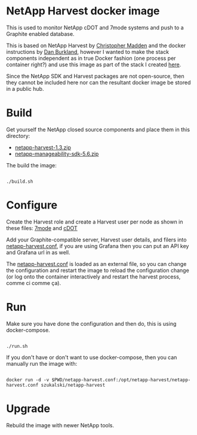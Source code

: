 # NetApp Harvest docker image

This is used to monitor NetApp cDOT and 7mode systems and push to a Graphite enabled database.

This is based on NetApp Harvest by [Christopher Madden](http://blog.pkiwi.com/) and the docker instructions by [Dan Burkland](http://www.dburkland.com/how-to-setup-netapp-harvest-using-docker/), however I wanted to make the stack components independent as in true Docker fashion (one process per container right?) and use this image as part of the stack I created [here](https://github.com/szukalski/docker-grafana-influxdb-harvest).

Since the NetApp SDK and Harvest packages are not open-source, then they cannot be included here nor can the resultant docker image be stored in a public hub.

# Build

Get yourself the NetApp closed source components and place them in this directory:
* [netapp-harvest-1.3.zip](http://mysupport.netapp.com/tools/info/ECMLP2314554I.html?productID=61924)
* [netapp-manageability-sdk-5.6.zip](http://mysupport.netapp.com/NOW/download/software/nmsdk/5.6/netapp-manageability-sdk-5.6.zip)

The build the image:

```

./build.sh

```

# Configure

Create the Harvest role and create a Harvest user per node as shown in these files: [7mode](./configure_7mode.txt) and [cDOT](./configure_cdot.txt)

Add your Graphite-compatible server, Harvest user details, and filers into [netapp-harvest.conf](./netapp-harvest.conf), if you are using Grafana then you can put an API key and Grafana url in as well.

The [netapp-harvest.conf](./netapp-harvest.conf) is loaded as an external file, so you can change the configuration and restart the image to reload the configuration change (or log onto the container interactively and restart the harvest process, comme ci comme ça).

# Run

Make sure you have done the configuration and then do, this is using docker-compose.

```

./run.sh

```

If you don't have or don't want to use docker-compose, then you can manually run the image with:

```

docker run -d -v $PWD/netapp-harvest.conf:/opt/netapp-harvest/netapp-harvest.conf szukalski/netapp-harvest

```

# Upgrade

Rebuild the image with newer NetApp tools.

